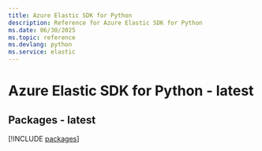 ```yaml
---
title: Azure Elastic SDK for Python
description: Reference for Azure Elastic SDK for Python
ms.date: 06/30/2025
ms.topic: reference
ms.devlang: python
ms.service: elastic
---
```

# Azure Elastic SDK for Python - latest
## Packages - latest
[!INCLUDE [packages](elastic-index.md)]